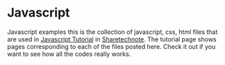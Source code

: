 # Javascript
Javascript examples
this is the collection of javascript, css, html files that are used in [Javascript Tutorial](http://www.sharetechnote.com/html/js/Handbook_JS_Index.html) in [Sharetechnote](http://www.sharetechnote.com). The tutorial page shows pages corresponding to each of the files posted here. Check it out if you want to see how all the codes really works.
